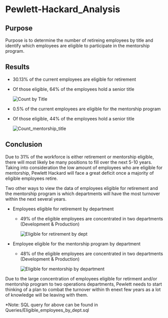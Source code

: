 # Pewlett-Hackard_Analysis
## Purpose 
Purpose is to determine the number of retireing employees by title and identify which employees are eligible to participate in the mentorship program.

## Results
- 30.13% of the current employees are eligible for retirement
- Of those eligible, 64% of the employees hold a senior title

    ![Count by Title](https://user-images.githubusercontent.com/88639467/136676652-6775d65a-c6c2-47e7-9571-c4ef9565f1dc.png)
- 0.5% of the current employees are eligible for the mentorship program
- Of those eligible, 44% of the employees hold a senior title

  ![Count_mentorship_title](https://user-images.githubusercontent.com/88639467/136677417-c76ca1a3-2feb-443f-b91c-5d3677881674.png)

## Conclusion
Due to 31% of the workforce is either retirement or mentorship eligible, there will most likely be many positions to fill over the next 5-10 years. Taking into consideration the low amount of employees who are eligible for mentorship, Pewlett Hackard will face a great deficit once a majority of eligible employees retire.

Two other ways to view the data of employees eligible for retirement and the mentorship program is which departments will have the most turnover within the next several years. 
- Employees eligible for retirement by department
  - 49% of the eligible employees are concentrated in two departments (Development & Production)
    
    ![Eligible for retirement by dept](https://user-images.githubusercontent.com/88639467/136677162-68ec237c-ef5d-47b9-b0e8-84f4669ce634.png)

- Employee eligible for the mentorship program by department
  - 48% of the eligible employees are concentrated in two departments (Development & Production)
        
    ![Eligible for mentorship by department](https://user-images.githubusercontent.com/88639467/136677462-ab6f012f-6eb0-4ce0-839a-1d8cd4efcc03.png)

Due to the large concentration of employees eligible for retirment and/or mentorship program to two operations departments, Pewlett needs to start thinking of a plan to combat the turnover within th enext few years as a lot of knowledge will be leaving with them. 

*Note: SQL query for above can be found in Queries/Eligible_employees_by_dept.sql
